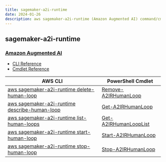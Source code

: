 ```yaml
---
title: sagemaker-a2i-runtime
date: 2024-01-26
description: aws sagemaker-a2i-runtime (Amazon Augmented AI) command/cmdlet list.
---
```


## sagemaker-a2i-runtime

### [Amazon Augmented AI](https://aws.amazon.com/augmented-ai/)

* [CLI Reference](https://awscli.amazonaws.com/v2/documentation/api/latest/reference/sagemaker-a2i-runtime/index.html)
* [Cmdlet Reference](https://docs.aws.amazon.com/powershell/latest/reference/items/AugmentedAIRuntime_cmdlets.html)

|AWS CLI|PowerShell Cmdlet|
|----|----|
|[aws sagemaker-a2i-runtime delete-human-loop](https://awscli.amazonaws.com/v2/documentation/api/latest/reference/sagemaker-a2i-runtime/delete-human-loop.html)|[Remove-A2IRHumanLoop](https://docs.aws.amazon.com/powershell/latest/reference/items/Remove-A2IRHumanLoop.html)|
|[aws sagemaker-a2i-runtime describe-human-loop](https://awscli.amazonaws.com/v2/documentation/api/latest/reference/sagemaker-a2i-runtime/describe-human-loop.html)|[Get-A2IRHumanLoop](https://docs.aws.amazon.com/powershell/latest/reference/items/Get-A2IRHumanLoop.html)|
|[aws sagemaker-a2i-runtime list-human-loops](https://awscli.amazonaws.com/v2/documentation/api/latest/reference/sagemaker-a2i-runtime/list-human-loops.html)|[Get-A2IRHumanLoopList](https://docs.aws.amazon.com/powershell/latest/reference/items/Get-A2IRHumanLoopList.html)|
|[aws sagemaker-a2i-runtime start-human-loop](https://awscli.amazonaws.com/v2/documentation/api/latest/reference/sagemaker-a2i-runtime/start-human-loop.html)|[Start-A2IRHumanLoop](https://docs.aws.amazon.com/powershell/latest/reference/items/Start-A2IRHumanLoop.html)|
|[aws sagemaker-a2i-runtime stop-human-loop](https://awscli.amazonaws.com/v2/documentation/api/latest/reference/sagemaker-a2i-runtime/stop-human-loop.html)|[Stop-A2IRHumanLoop](https://docs.aws.amazon.com/powershell/latest/reference/items/Stop-A2IRHumanLoop.html)|


